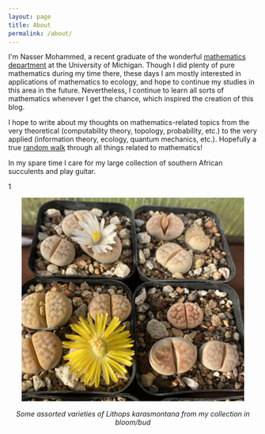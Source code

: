```yaml
---
layout: page
title: About
permalink: /about/
---
```


I'm Nasser Mohammed, a recent graduate of the wonderful [mathematics department](https://lsa.umich.edu/math) at the University of Michigan. Though I did plenty of pure mathematics during my time there, these days I am mostly interested in applications of mathematics to ecology, and hope to continue my studies in this area in the future. Nevertheless, I continue to learn all sorts of mathematics whenever I get the chance, which inspired the creation of this blog.

I hope to write about my thoughts on mathematics-related topics from the very theoretical (computability theory, topology, probability, etc.) to the very applied (information theory, ecology, quantum mechanics, etc.). Hopefully a true [random walk](https://en.wikipedia.org/wiki/Random_walk) through all things related to mathematics!

In my spare time I care for my large collection of southern African succulents and play guitar.

1

<center>

<img style="float: center;" src="/assets/lithops.jpg" width="450px" />

</center>

*<center> Some assorted varieties of Lithops karasmontana from my collection in bloom/bud </center>*
